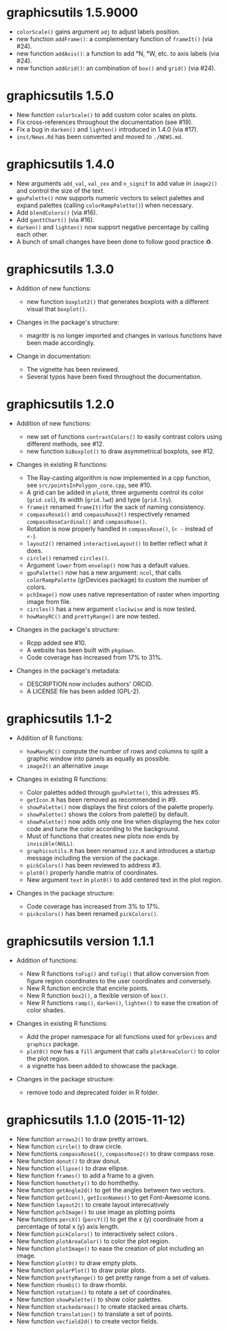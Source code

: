 
# graphicsutils 1.5.9000

* `colorScale()` gains argument `adj` to adjust labels position.
* new function `addFrame()`: a complementary function of `frameIt()` (via #24).
* new function `addAxis()`: a function to add °N, °W, etc. to axis labels (via #24).
* new function `addGrid()`: an combination of `box()` and `grid()` (via #24).


# graphicsutils 1.5.0

* New function `colorScale()` to add custom color scales on plots.
* Fix cross-references throughout the documentation (see #19).
* Fix a bug in `darken()` and `lighten()` introduced in 1.4.0 (via #17).
* `inst/News.Rd` has been converted and moved to `./NEWS.md`.


# graphicsutils 1.4.0

* New arguments `add_val`, `val_cex` and `n_signif` to add value in `image2()` and control the size of the text.
* `gpuPalette()` now supports numeric vectors to select palettes and expand palettes (calling `colorRampPalette()`) when necessary.
* Add `blendColors()` (via #16).
* Add `ganttChart()` (via #16).
* `darken()` and `lighten()` now support negative percentage by calling each other.
* A bunch of small changes have been done to follow good practice :recycle:.


# graphicsutils 1.3.0

* Addition of new functions:
  * new function `boxplot2()` that generates boxplots with a different visual that `boxplot()`.

* Changes in the package's structure:
    * magrittr is no longer imported and changes in various functions have been made accordingly.

* Change in documentation:
  * The vignette has been reviewed.
  * Several typos have been fixed throughout the documentation.


# graphicsutils 1.2.0

* Addition of new functions:
  * new set of functions `contrastColors()` to easily contrast colors using different methods, see #12.
  * new function `biBoxplot()` to draw asymmetrical boxplots, see #12.

* Changes in existing R functions:
  * The Ray-casting algorithm is now implemented in a cpp function, see `src/pointsInPolygon_core.cpp`, see #10.
  * A grid can be added in `plot0`, three arguments control its color (`grid.col`), its width (`grid.lwd`) and type (`grid.lty`).
  * `frameit` renamed `frameIt()`for the sack of naming consistency.
  * `compassRose1()` and `compassRose2()` respectively renamed `compassRoseCardinal()` and `compassRose()`.
  * Rotation is now properly handled in `compassRose()`, (`< -` instead of `<-`).
  * `layout2()` renamed `interactiveLayout()` to better reflect what it does.
  * `circle()` renamed `circles()`.
  * Argument `lower` from `envelop()` now has a default values.
  * `gpuPalette()` now has a new argument: `ncol`, that calls `colorRampPalette` (grDevices package) to custom the number of colors.
  * `pchImage()` now uses native representation of raster when importing image from file.
  * `circles()` has a new argument `clockwise` and is now tested.
  * `howManyRC()` and `prettyRange()` are now tested.

* Changes in the package's structure:
  * Rcpp added see #10.
  * A website has been built with `pkgdown`.
  * Code coverage has increased from 17\% to 31\%.

* Changes in the package's metadata:
  * DESCRIPTION now includes authors' ORCID.
  * A LICENSE file has been added (GPL-2).


# graphicsutils 1.1-2

* Addition of R functions:
  * `howManyRC()` compute the number of rows and columns to split a graphic window into panels as equally as possible.
  * `image2()` an alternative `image`

* Changes in existing R functions:
  * Color palettes added through `gpuPalette()`, this adresses #5.
  * `getIcon.R` has been removed as recommended in #9.
  * `showPalette()` now displays the first colors of the palette properly.
  * `showPalette()` shows the colors from palette() by default.
  * `showPalette()` now adds only one line when displaying the hex color code and tune the color according to the background.
  * Must of functions that creates new plots now ends by `invisible(NULL)`.
  * `graphicsutils.R` has been renamed `zzz.R` and introduces a
      startup message including the version of the package.
  * `pickColors()` has been reviewed to address #3.
  * `plot0()` properly handle matrix of coordinates.
  * New argument `text` in `plot0()` to add centered text in the plot region.

* Changes in the package structure:
  * Code coverage has increased from 3\% to 17\%.
  * `pickcolors()` has been renamed `pickColors()`.



# graphicsutils version 1.1.1

* Addition of functions:
  * New R functions `toFig()` and `toFig()` that allow conversion from figure
    region coordinates to the user coordinates and conversely.
  * New R function encircle that encirle points.
  * New R function `box2()`, a flexible version of `box()`.
  * New R functions `ramp()`, `darken()`, `lighten()` to ease the creation of color shades.

* Changes in existing R functions:
  * Add the proper namespace for all functions used for `grDevices`
    and `graphics` package.
  * `plot0()` now has a `fill` argument that calls `plotAreaColor()` to color
    the plot region.
  * a vignette has been added to showcase the package.

* Changes in the package structure:
  * remove todo and deprecated folder in R folder.


# graphicsutils 1.1.0 (2015-11-12)

* New function `arrows2()` to draw pretty arrows.
* New function `circle()` to draw circle.
* New functions `compassRose1()`, `compassRose2()` to draw compass rose.
* New function `donut()` to draw donut.
* New function `ellipse()` to draw ellipse.
* New function `frames()` to add a frame to a given.
* New function `homothety()` to do homthethy.
* New function `getAngle2d()` to get the angles between two vectors.
* New function `getIcon()`, `getIconNames()` to get Font-Awesome icons.
* New function `layout2()` to create layout interecatively
* New function `pchImage()` to use image as plotting points
* New functions `percX()` (`percY()`) to get the x (y) coordinate from a
  percentage of total x (y) axis length.
* New function `pickColors()` to interactively select colors .
* New function `plotAreaColor()` to color the plot region.
* New function `plotImage()` to ease the creation of plot including an image.
* New function `plot0()` to draw empty plots.
* New function `polarPlot()` to draw polar plots.
* New function `prettyRange()` to get pretty range from a set of values.
* New function `rhombi()` to draw rhombi.
* New function `rotation()` to rotate a set of coordinates.
* New function `showPalette()` to show color palettes.
* New function `stackedareas()` to create stacked areas charts.
* New function `translation()` to translate a set of points.
* New function `vecfield2d()` to create vector fields.
